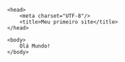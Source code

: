 <!DOCTYPE html>

<html lang="pt-br">

	<head>
		<meta charset="UTF-8"/>
		<title>Meu primeiro site</title>	
	</head>

	<body>
		Olá Mundo!
	</body>

</html>
